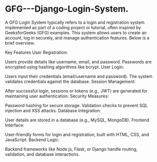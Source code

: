 # GFG---Django-Login-System.
A GFG Login System typically refers to a login and registration system implemented as part of a coding project or tutorial, often inspired by GeeksforGeeks (GFG) examples. This system allows users to create an account, log in securely, and manage authentication features. Below is a brief overview:

Key Features
User Registration:

Users provide details like username, email, and password.
Passwords are encrypted using hashing algorithms like bcrypt.
User Login:

Users input their credentials (email/username and password).
The system validates credentials against the database.
Session Management:

After successful login, sessions or tokens (e.g., JWT) are generated for maintaining user authentication.
Security Measures:

Password hashing for secure storage.
Validation checks to prevent SQL injection and XSS attacks.
Database Integration:

User details are stored in a database (e.g., MySQL, MongoDB).
Frontend Interface:

User-friendly forms for login and registration, built with HTML, CSS, and JavaScript.
Backend Logic:

Backend frameworks like Node.js, Flask, or Django handle routing, validation, and database interactions.

